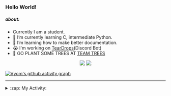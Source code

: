 ### Hello World!

##### about:
- Currently I am a student.
- 🌱 I’m currently learning C, intermediate Python.
- 🌱 I’m learning how to make better documentation.
- 😭 I'm working on [TearDrops](https://github.com/Vyvy-vi/TearDrops)(Discord Bot)
- 🌱 GO PLANT SOME TREES AT [TEAM TREES](https://teamtrees.org/)

<p align="center">
  <a href="https://twitter.com/Vyvy_viM"><img target="_blank" src="https://img.shields.io/badge/twitter%20@Vyvy_viM-0D95E8?style=for-the-badge&logo=twitter&logoColor=white"/></a> 
  <a href="https://vyvy-vi.github.io/portfolio"><img target="_blank" src="https://img.shields.io/badge/-I%27m_craving_for_open_source-green?style=for-the-badge&logo=github&logoColor=black"/></a> 
</p>

[![Vyom's github activity graph](https://activity-graph.herokuapp.com/graph?username=Vyvy-vi)](https://github.com/ashutosh00710/github-readme-activity-graph)

---
<details>
  <summary>:zap: My Activity:</summary>
  
<!--START_SECTION:waka-->
**I'm a Night 🦉** 

```text
🌞 Morning    47 commits     █░░░░░░░░░░░░░░░░░░░░░░░░   6.03% 
🌆 Daytime    252 commits    ████████░░░░░░░░░░░░░░░░░   32.31% 
🌃 Evening    283 commits    █████████░░░░░░░░░░░░░░░░   36.28% 
🌙 Night      198 commits    ██████░░░░░░░░░░░░░░░░░░░   25.38%

```
📅 **I'm Most Productive on Thursday** 

```text
Monday       136 commits    ████░░░░░░░░░░░░░░░░░░░░░   17.44% 
Tuesday      91 commits     ███░░░░░░░░░░░░░░░░░░░░░░   11.67% 
Wednesday    131 commits    ████░░░░░░░░░░░░░░░░░░░░░   16.79% 
Thursday     146 commits    ████░░░░░░░░░░░░░░░░░░░░░   18.72% 
Friday       54 commits     █░░░░░░░░░░░░░░░░░░░░░░░░   6.92% 
Saturday     86 commits     ██░░░░░░░░░░░░░░░░░░░░░░░   11.03% 
Sunday       136 commits    ████░░░░░░░░░░░░░░░░░░░░░   17.44%

```


📊 **This Week I Spent My Time On** 

```text
🔥 Editors: 
Vim                      9 hrs 40 mins       █████████████████████████   100.0%

🐱‍💻 Projects: 
blog                     5 hrs 38 mins       ██████████████░░░░░░░░░░░   58.33% 
TEC-Discord-Automation   2 hrs 56 mins       ███████░░░░░░░░░░░░░░░░░░   30.42% 
Unknown Project          33 mins             █░░░░░░░░░░░░░░░░░░░░░░░░   5.82% 
TEC-Discord-Oauth2       19 mins             ░░░░░░░░░░░░░░░░░░░░░░░░░   3.41% 
vyvy-vi.github.io        5 mins              ░░░░░░░░░░░░░░░░░░░░░░░░░   0.94%

```


<!--END_SECTION:waka-->
</details>
